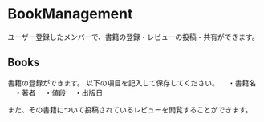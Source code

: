 BookManagement
=====

ユーザー登録したメンバーで、書籍の登録・レビューの投稿・共有ができます。

## Books

書籍の登録ができます。
以下の項目を記入して保存してください。
　・書籍名
　・著者
　・値段
　・出版日

また、その書籍について投稿されているレビューを閲覧することができます。

